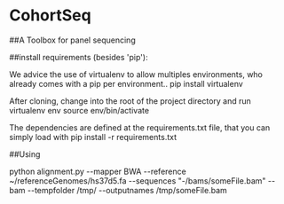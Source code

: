 # CohortSeq
##A Toolbox for panel sequencing

##install requirements (besides 'pip'):

We advice the use of virtualenv to allow multiples environments, who already comes with a pip per environment.. 
	pip install virtualenv

After cloning, change into the root of the project directory and run
        virtualenv env
	source env/bin/activate

The dependencies are defined at the requirements.txt file, that you can simply load with
	pip install -r requirements.txt

##Using

python alignment.py --mapper BWA --reference ~/referenceGenomes/hs37d5.fa --sequences "-/bams/someFile.bam" --bam --tempfolder /tmp/ --outputnames /tmp/someFile.bam




